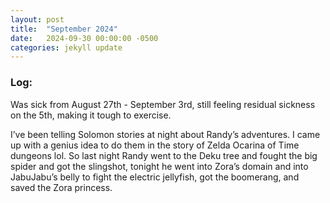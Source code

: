 ```yaml
---
layout: post
title:  "September 2024"
date:   2024-09-30 00:00:00 -0500
categories: jekyll update
---
```


### Log:

Was sick from August 27th - September 3rd, still feeling residual sickness on the 5th, making it tough to exercise.

I’ve been telling Solomon stories at night about Randy’s adventures. I came up with a genius idea to do them in the story of Zelda Ocarina of Time dungeons lol. So last night Randy went to the Deku tree and fought the big spider and got the slingshot, tonight he went into Zora’s domain and into JabuJabu’s belly to fight the electric jellyfish, got the boomerang, and saved the Zora princess.
